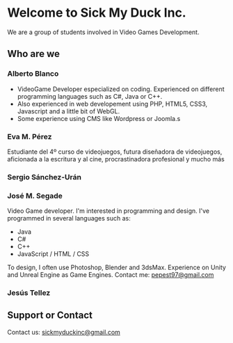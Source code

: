 ﻿# Welcome to Sick My Duck Inc.

We are a group of students involved in Video Games Development.

## Who are we

### Alberto Blanco

- VideoGame Developer especialized on coding. Experienced on different programming languages such as C#, Java or C++. 
- Also experienced in web developement using PHP, HTML5, CSS3, Javascript and a little bit of WebGL. 
- Some experience using CMS like Wordpress or Joomla.s

### Eva M. Pérez
Estudiante del 4º curso de videojuegos, futura diseñadora de videojuegos, aficionada a la escritura y al cine, procrastinadora profesional y mucho más
### Sergio Sánchez-Urán
### José M. Segade

Video Game developer. I'm interested in programming and design. I've programmed in several languages such as:
- Java 
- C#
- C++
- JavaScript / HTML / CSS

To design, I often use Photoshop, Blender and 3dsMax. Experience on Unity and Unreal Engine as Game Engines. Contact me: <pepest97@gmail.com>

### Jesús Tellez

## Support or Contact

Contact us: <sickmyduckinc@gmail.com>
